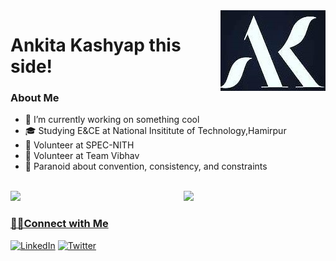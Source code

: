 <img src="ak.jpg" align="right" />
<h1> Ankita Kashyap this side!</h1>

<h3> About Me </h3>

- 🔭 I’m currently working on something cool                
- 🎓 Studying E&CE at National Insititute of Technology,Hamirpur
- 💼 Volunteer at SPEC-NITH
- 💼 Volunteer at Team Vibhav
- 🔭 Paranoid about convention, consistency, and constraints
 <br/>
 <a href="https://github.com/ankitakashyap05?tab=repositories">
  <img align="right" src="https://github-readme-stats.vercel.app/api?username=ankitakashyap05&show_icons=true&title_color=ffcccc&icon_color=ffcccc&text_color=ffffff&bg_color=0d111a" width="45%" />

</td><td><img src="http://github-readme-streak-stats.herokuapp.com?user=ankitakashyap05&title_color=ffcccc&icon_color=ffcccc&text_color=ffffff&bg_color=0d111a" width="45%" /></td></tr></table>

 
 
<h3>🤝🏻Connect with Me </h3>
<p>
<a rel="noreferrer"href="https://www.linkedin.com/in/ankita-kashyap-ba9406174/" target="_blank" ><img alt="LinkedIn" src="https://img.shields.io/badge/linkedin%20-%230077B5.svg?&style=for-the-badge&logo=linkedin&logoColor=white"/></a>
<a href="https://twitter.com/home?lang=en-in"><img alt="Twitter" src="https://img.shields.io/badge/Twitter-D14836?style=for-the-badge&logo=twitter&logoColor=white" /></a>
</p>
<br>


